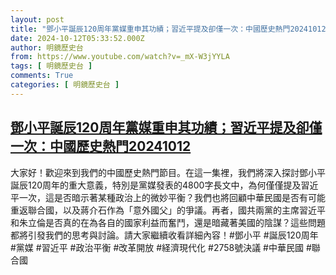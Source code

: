 ```yaml
---
layout: post
title: "鄧小平誕辰120周年黨媒重申其功績；習近平提及卻僅一次：中國歷史熱門20241012"
date: 2024-10-12T05:33:52.000Z
author: 明鏡歷史台
from: https://www.youtube.com/watch?v=_mX-W3jYYLA
tags: [ 明鏡歷史台 ]
comments: True
categories: [ 明鏡歷史台 ]
---
```

<!--1728711232000-->
[鄧小平誕辰120周年黨媒重申其功績；習近平提及卻僅一次：中國歷史熱門20241012](https://www.youtube.com/watch?v=_mX-W3jYYLA)
------

<div>
大家好！歡迎來到我們的中國歷史熱門節目。在這一集裡，我們將深入探討鄧小平誕辰120周年的重大意義，特別是黨媒發表的4800字長文中，為何僅僅提及習近平一次，這是否暗示著某種政治上的微妙平衡？我們也將回顧中華民國是否有可能重返聯合國，以及蔣介石作為「意外國父」的爭議。再者，國共兩黨的主席習近平和朱立倫是否真的在為各自的國家利益而奮鬥，還是暗藏著美國的陰謀？這些問題都將引發我們的思考與討論。請大家繼續收看詳細內容！#鄧小平 #誕辰120周年 #黨媒 #習近平 #政治平衡 #改革開放 #経濟現代化 #2758號決議 #中華民國 #聯合國
</div>
